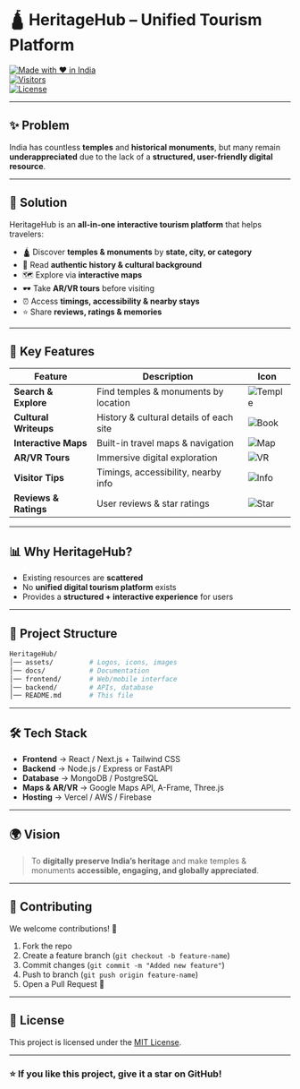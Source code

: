 # 🛕 HeritageHub – Unified Tourism Platform  

[![Made with ❤️ in India](https://img.shields.io/badge/Made%20with-❤️%20in%20India-green)](https://github.com/)  
[![Visitors](https://visitor-badge.laobi.icu/badge?page_id=heritagehub)](https://github.com/)  
[![License](https://img.shields.io/badge/License-MIT-blue.svg)](LICENSE)  

---

## ✨ Problem  
India has countless **temples** and **historical monuments**, but many remain **underappreciated** due to the lack of a **structured, user-friendly digital resource**.  

---

## 🚀 Solution  
HeritageHub is an **all-in-one interactive tourism platform** that helps travelers:  

- 🛕 Discover **temples & monuments** by **state, city, or category**  
- 📖 Read **authentic history & cultural background**  
- 🗺️ Explore via **interactive maps**  
- 🕶️ Take **AR/VR tours** before visiting  
- ⏰ Access **timings, accessibility & nearby stays**  
- ⭐ Share **reviews, ratings & memories**  

---

## 🔑 Key Features  

| Feature | Description | Icon |
|---------|-------------|------|
| **Search & Explore** | Find temples & monuments by location | ![Temple](https://img.icons8.com/ios-filled/40/temple.png) |
| **Cultural Writeups** | History & cultural details of each site | ![Book](https://img.icons8.com/ios-filled/40/book.png) |
| **Interactive Maps** | Built-in travel maps & navigation | ![Map](https://img.icons8.com/ios-filled/40/map.png) |
| **AR/VR Tours** | Immersive digital exploration | ![VR](https://img.icons8.com/ios-filled/40/virtual-reality.png) |
| **Visitor Tips** | Timings, accessibility, nearby info | ![Info](https://img.icons8.com/ios-filled/40/info.png) |
| **Reviews & Ratings** | User reviews & star ratings | ![Star](https://img.icons8.com/ios-filled/40/star.png) |

---

## 📊 Why HeritageHub?  

- Existing resources are **scattered**  
- No **unified digital tourism platform** exists  
- Provides a **structured + interactive experience** for users  

---

## 📂 Project Structure  

```bash
HeritageHub/
│── assets/         # Logos, icons, images
│── docs/           # Documentation
│── frontend/       # Web/mobile interface
│── backend/        # APIs, database
│── README.md       # This file
````

---

## 🛠️ Tech Stack

* **Frontend** → React / Next.js + Tailwind CSS
* **Backend** → Node.js / Express or FastAPI
* **Database** → MongoDB / PostgreSQL
* **Maps & AR/VR** → Google Maps API, A-Frame, Three.js
* **Hosting** → Vercel / AWS / Firebase

---

## 🌍 Vision

> To **digitally preserve India’s heritage** and make temples & monuments **accessible, engaging, and globally appreciated**.

---

## 🤝 Contributing

We welcome contributions! 🎉

1. Fork the repo
2. Create a feature branch (`git checkout -b feature-name`)
3. Commit changes (`git commit -m "Added new feature"`)
4. Push to branch (`git push origin feature-name`)
5. Open a Pull Request 🚀

---

## 📜 License

This project is licensed under the [MIT License](LICENSE).

---

### ⭐ If you like this project, give it a star on GitHub!

```
